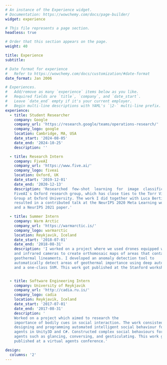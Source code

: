 ```yaml
---
# An instance of the Experience widget.
# Documentation: https://wowchemy.com/docs/page-builder/
widget: experience

# This file represents a page section.
headless: true

# Order that this section appears on the page.
weight: 40

title: Experience
subtitle:

# Date format for experience
#   Refer to https://wowchemy.com/docs/customization/#date-format
date_format: Jan 2006

# Experiences.
#   Add/remove as many `experience` items below as you like.
#   Required fields are `title`, `company`, and `date_start`.
#   Leave `date_end` empty if it's your current employer.
#   Begin multi-line descriptions with YAML's `|2-` multi-line prefix.
experience:
  - title: Student Researcher
    company: Google
    company_url: 'https://research.google/teams/operations-research/'
    company_logo: google
    location: Cambridge, MA, USA
    date_start: '2024-08-05'
    date_end: '2024-10-25'
    description: ''

  - title: Research Intern
    company: FiveAI
    company_url: 'https://www.five.ai/'
    company_logo: fiveai
    location: Oxford, UK
    date_start: '2019-12-01'
    date_end: '2020-12-13'
    description: 'Researched  few-shot  learning  for  image  classification at
    FiveAI`s Oxford research group, which has close ties to the Torr Vision
    Group at Oxford University. The work I did together with Luca Bertinetto
    resulted in a contributed talk at the NeurIPS 2020 Meta Learning workshop,
    and a NeurIPS 2021 paper.'

  - title: Summer Intern
    company: Warm Arctic
    company_url: 'https://warmarctic.is/'
    company_logo: warmarctic
    location: Reykjavik, Iceland
    date_start: '2018-07-01'
    date_end: '2018-08-31'
    description: 'I worked on a project where we used drones equipped with RGB
    and infrared cameras to create orthomosaic maps of areas that contain
    geothermal lineaments. I developed an anomaly detection tool to
    automatically detect areas of geothermal importance using deep autoencoders
    and a one-class SVM. This work got published at the Stanford workshop on Geothermal Reservoir Engineering.'


  - title: Software Engineering Intern
    company: University of Reykjavik
    company_url: 'http://cadia.ru.is/'
    company_logo: cadia
    location: Reykjavik, Iceland
    date_start: '2017-07-01'
    date_end: '2017-08-31'
    description: '
	Worked on a project which aimed to research the
    importance of bodily cues in social interaction. The work consisted of
    designing and programming automated intelligent social behaviour for virtual
    agents in Unity3D and C#. Constructed complex social behaviours for virtual
    agents such as glancing, conversing, and gesticulating. This work got
    published at a virtual agents conference.'

design:
  columns: '2'
---
```

